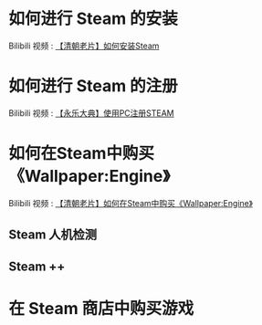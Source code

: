 # 如何进行 Steam 的安装

Bilibili 视频 : [【清朝老片】如何安装Steam](https://www.bilibili.com/video/BV1mggCeHEJi/ )

# 如何进行 Steam 的注册

Bilibili 视频 : [【永乐大典】使用PC注册STEAM](https://www.bilibili.com/video/BV1hcgXeJEhn/ )

# 如何在Steam中购买《Wallpaper:Engine》

Bilibili 视频 : [【清朝老片】如何在Steam中购买《Wallpaper:Engine》](https://www.bilibili.com/video/BV1Xx4y1t76P/ )

## Steam 人机检测

## Steam ++

# 在 Steam 商店中购买游戏
